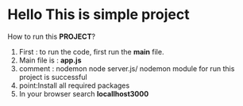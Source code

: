 Hello This is simple project
================

How to run this __PROJECT__?

1. First : to run the code, first run the **main** file.
2. Main file is : **app.js** 
3. comment : nodemon node server.js/ nodemon module for run this project is successful
5. point:Install all required packages
4. In your browser search **locallhost3000**